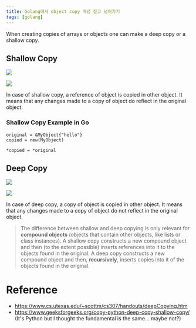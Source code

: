 ```yaml
---
title: Golang에서 object copy 개념 짚고 넘어가기
tags: [golang]
---
```


When creating copies of arrays or objects one can make a deep copy or a shallow copy.

## Shallow Copy
![](/assets/img/https://cdncontribute.geeksforgeeks.org/wp-content/uploads/shallow-copy.jpg)

![](/assets/img/https://www.cs.utexas.edu/~scottm/images/deep_v1.gif)

In case of shallow copy, a reference of object is copied in other object. It means that any changes made to a copy of object do reflect in the original object.

### Shallow Copy Example in Go

```golang
original = &MyObject{"hello"}
copied = new(MyObject)

*copied = *original
```

## Deep Copy
![](/assets/img/https://cdncontribute.geeksforgeeks.org/wp-content/uploads/deep-copy.jpg)

![](/assets/img/https://www.cs.utexas.edu/~scottm/images/deep_v3.gif)

In case of deep copy, a copy of object is copied in other object. It means that any changes made to a copy of object do not reflect in the original object.


> The difference between shallow and deep copying is only relevant for **compound objects** (objects that contain other objects, like lists or class instances).
A shallow copy constructs a new compound object and then (to the extent possible) inserts references into it to the objects found in the original.
A deep copy constructs a new compound object and then, **recursively**, inserts copies into it of the objects found in the original.

# Reference
- https://www.cs.utexas.edu/~scottm/cs307/handouts/deepCopying.htm
- https://www.geeksforgeeks.org/copy-python-deep-copy-shallow-copy/ (It's Python but I thought the fundamental is the same... maybe not?)
